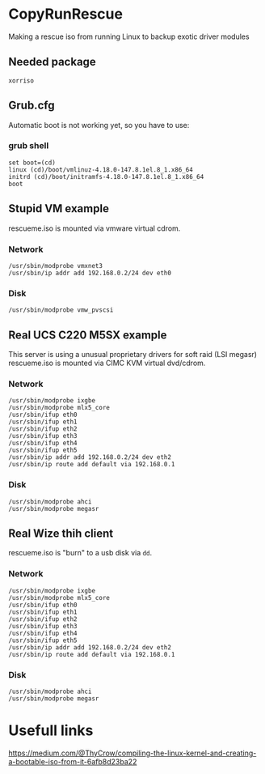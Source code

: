 # CopyRunRescue
Making a rescue iso from running Linux to backup exotic driver modules

## Needed package
```
xorriso
```
## Grub.cfg
Automatic boot is not working yet, so you have to use:
### grub shell
```
set boot=(cd)
linux (cd)/boot/vmlinuz-4.18.0-147.8.1el.8_1.x86_64
initrd (cd)/boot/initramfs-4.18.0-147.8.1el.8_1.x86_64
boot
```

## Stupid VM example
rescueme.iso is mounted via vmware virtual cdrom.
### Network
```
/usr/sbin/modprobe vmxnet3
/usr/sbin/ip addr add 192.168.0.2/24 dev eth0
```
### Disk
```
/usr/sbin/modprobe vmw_pvscsi
```

## Real UCS C220 M5SX example
This server is using a unusual proprietary drivers for soft raid (LSI megasr)
rescueme.iso is mounted via CIMC KVM virtual dvd/cdrom.
### Network
```
/usr/sbin/modprobe ixgbe
/usr/sbin/modprobe mlx5_core
/usr/sbin/ifup eth0 
/usr/sbin/ifup eth1
/usr/sbin/ifup eth2
/usr/sbin/ifup eth3
/usr/sbin/ifup eth4
/usr/sbin/ifup eth5
/usr/sbin/ip addr add 192.168.0.2/24 dev eth2
/usr/sbin/ip route add default via 192.168.0.1
```

### Disk
```
/usr/sbin/modprobe ahci
/usr/sbin/modprobe megasr
```

## Real Wize thih client
rescueme.iso is "burn" to a usb disk via `dd`.
### Network
```
/usr/sbin/modprobe ixgbe
/usr/sbin/modprobe mlx5_core
/usr/sbin/ifup eth0 
/usr/sbin/ifup eth1
/usr/sbin/ifup eth2
/usr/sbin/ifup eth3
/usr/sbin/ifup eth4
/usr/sbin/ifup eth5
/usr/sbin/ip addr add 192.168.0.2/24 dev eth2
/usr/sbin/ip route add default via 192.168.0.1
```

### Disk
```
/usr/sbin/modprobe ahci
/usr/sbin/modprobe megasr
```

# Usefull links
https://medium.com/@ThyCrow/compiling-the-linux-kernel-and-creating-a-bootable-iso-from-it-6afb8d23ba22
